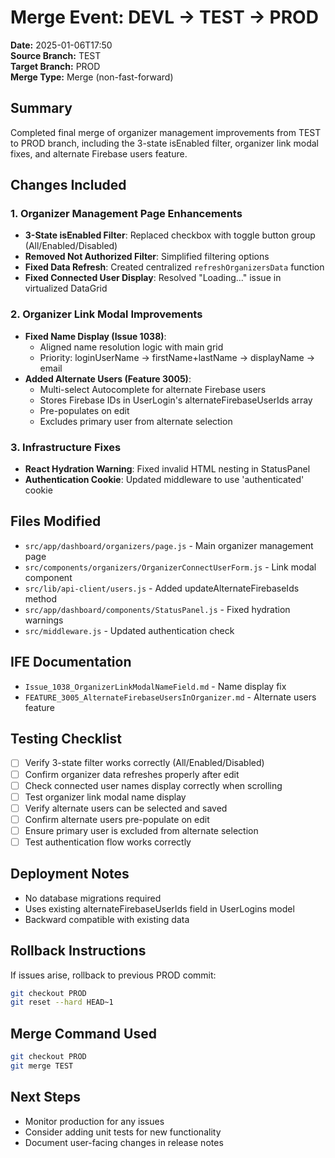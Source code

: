 # Merge Event: DEVL → TEST → PROD
**Date:** 2025-01-06T17:50  
**Source Branch:** TEST  
**Target Branch:** PROD  
**Merge Type:** Merge (non-fast-forward)  

## Summary
Completed final merge of organizer management improvements from TEST to PROD branch, including the 3-state isEnabled filter, organizer link modal fixes, and alternate Firebase users feature.

## Changes Included

### 1. Organizer Management Page Enhancements
- **3-State isEnabled Filter**: Replaced checkbox with toggle button group (All/Enabled/Disabled)
- **Removed Not Authorized Filter**: Simplified filtering options
- **Fixed Data Refresh**: Created centralized `refreshOrganizersData` function
- **Fixed Connected User Display**: Resolved "Loading..." issue in virtualized DataGrid

### 2. Organizer Link Modal Improvements
- **Fixed Name Display (Issue 1038)**: 
  - Aligned name resolution logic with main grid
  - Priority: loginUserName → firstName+lastName → displayName → email
- **Added Alternate Users (Feature 3005)**:
  - Multi-select Autocomplete for alternate Firebase users
  - Stores Firebase IDs in UserLogin's alternateFirebaseUserIds array
  - Pre-populates on edit
  - Excludes primary user from alternate selection

### 3. Infrastructure Fixes
- **React Hydration Warning**: Fixed invalid HTML nesting in StatusPanel
- **Authentication Cookie**: Updated middleware to use 'authenticated' cookie

## Files Modified
- `src/app/dashboard/organizers/page.js` - Main organizer management page
- `src/components/organizers/OrganizerConnectUserForm.js` - Link modal component
- `src/lib/api-client/users.js` - Added updateAlternateFirebaseIds method
- `src/app/dashboard/components/StatusPanel.js` - Fixed hydration warnings
- `src/middleware.js` - Updated authentication check

## IFE Documentation
- `Issue_1038_OrganizerLinkModalNameField.md` - Name display fix
- `FEATURE_3005_AlternateFirebaseUsersInOrganizer.md` - Alternate users feature

## Testing Checklist
- [ ] Verify 3-state filter works correctly (All/Enabled/Disabled)
- [ ] Confirm organizer data refreshes properly after edit
- [ ] Check connected user names display correctly when scrolling
- [ ] Test organizer link modal name display
- [ ] Verify alternate users can be selected and saved
- [ ] Confirm alternate users pre-populate on edit
- [ ] Ensure primary user is excluded from alternate selection
- [ ] Test authentication flow works correctly

## Deployment Notes
- No database migrations required
- Uses existing alternateFirebaseUserIds field in UserLogins model
- Backward compatible with existing data

## Rollback Instructions
If issues arise, rollback to previous PROD commit:
```bash
git checkout PROD
git reset --hard HEAD~1
```

## Merge Command Used
```bash
git checkout PROD
git merge TEST
```

## Next Steps
- Monitor production for any issues
- Consider adding unit tests for new functionality
- Document user-facing changes in release notes